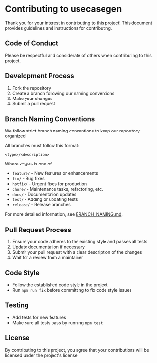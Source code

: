 # Contributing to usecasegen

Thank you for your interest in contributing to this project! This document provides guidelines and instructions for contributing.

## Code of Conduct

Please be respectful and considerate of others when contributing to this project.

## Development Process

1. Fork the repository
2. Create a branch following our naming conventions
3. Make your changes
4. Submit a pull request

## Branch Naming Conventions

We follow strict branch naming conventions to keep our repository organized.

All branches must follow this format:

```
<type>/<description>
```

Where `<type>` is one of:

- `feature/` - New features or enhancements
- `fix/` - Bug fixes
- `hotfix/` - Urgent fixes for production
- `chore/` - Maintenance tasks, refactoring, etc.
- `docs/` - Documentation updates
- `test/` - Adding or updating tests
- `release/` - Release branches

For more detailed information, see [BRANCH_NAMING.md](.github/BRANCH_NAMING.md).

## Pull Request Process

1. Ensure your code adheres to the existing style and passes all tests
2. Update documentation if necessary
3. Submit your pull request with a clear description of the changes
4. Wait for a review from a maintainer

## Code Style

- Follow the established code style in the project
- Run `npm run fix` before committing to fix code style issues

## Testing

- Add tests for new features
- Make sure all tests pass by running `npm test`

## License

By contributing to this project, you agree that your contributions will be licensed under the project's license.

